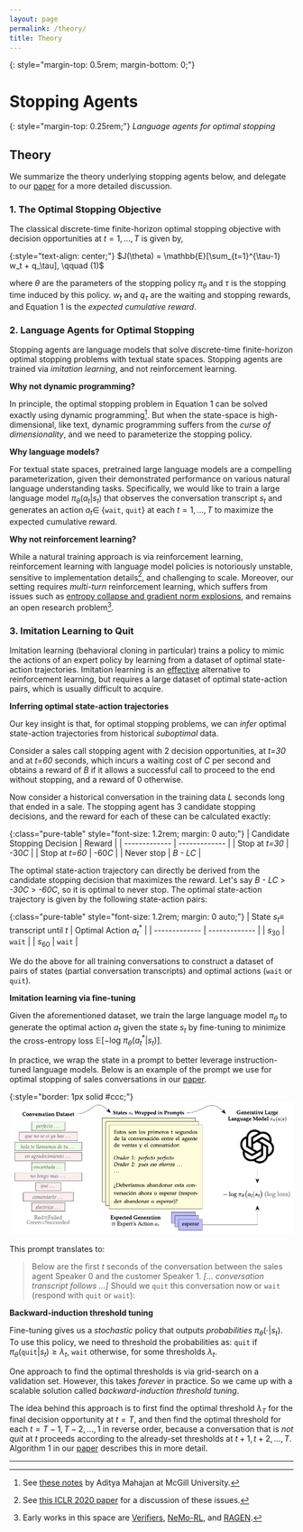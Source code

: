 ```yaml
---
layout: page
permalink: /theory/
title: Theory
---
```


{: style="margin-top: 0.5rem; margin-bottom: 0;"}
# Stopping Agents

{: style="margin-top: 0.25rem;"}
*Language agents for optimal stopping*

## Theory

We summarize the theory underlying stopping agents below,
and delegate to our [paper](#) for a more detailed discussion.

### 1. The Optimal Stopping Objective

The classical discrete-time finite-horizon optimal stopping objective with decision
opportunities at $t=1,\dots,T$ is given by,

{:style="text-align: center;"}
$J(\theta) = \mathbb{E}[\sum_{t=1}^{\tau-1} w_t + q_\tau], \qquad (1)$

where $\theta$ are the parameters of the stopping policy 
$\pi_\theta$ and $\tau$ is the stopping 
time induced by this policy. $w_t$ and $q_\tau$ are the waiting
and stopping rewards, and Equation 1 is the
*expected cumulative reward*.

### 2. Language Agents for Optimal Stopping

Stopping agents are language models that solve discrete-time
finite-horizon optimal stopping problems with textual state spaces.
Stopping agents are trained via *imitation learning*, and not
reinforcement learning.

**Why not dynamic programming?**

In principle, the optimal stopping problem in Equation 1 can be
solved exactly using dynamic programming[^1]. But when the state-space is
high-dimensional, like text, dynamic programming suffers from the
*curse of dimensionality*, and we need to parameterize the stopping
policy.

**Why language models?**

For textual state spaces, pretrained large language models are a
compelling parameterization, given their demonstrated performance
on various natural language understanding tasks. Specifically,
we would like to train a large language model $\pi_\theta(a_t|s_t)$
that observes the conversation transcript $s_t$ and generates an
action $a_t \in$ {`wait`, `quit`} at each $t=1,\dots,T$ to maximize
the expected cumulative reward. 

**Why not reinforcement learning?**

While a natural training approach is via reinforcement learning,
reinforcement learning with language model policies is notoriously
unstable, sensitive to implementation details[^2], and challenging to scale.
Moreover, our setting requires *multi-turn* reinforcement learning,
which suffers from issues such as [entropy collapse and gradient norm
explosions](https://simpletir.notion.site/report), and remains an open research
problem[^3].

### 3. Imitation Learning to Quit

Imitation learning (behavioral cloning in particular) trains a policy to
mimic the actions of an expert policy by learning from a dataset of optimal
state-action trajectories. Imitation learning is an [effective](https://neurips.cc/virtual/2024/poster/96376)
alternative to reinforcement learning, but requires a large dataset of
optimal state-action pairs, which is usually difficult to acquire. 

**Inferring optimal state-action trajectories**

Our key insight is that, for optimal stopping problems, we can *infer*
optimal state-action trajectories from historical *suboptimal* data. 

Consider a sales call stopping agent with 2 decision opportunities, at *t=30*
and at *t=60* seconds, which incurs a waiting cost of *C* per second and obtains 
a reward of *B* if it allows a successful call to proceed to the end without
stopping, and a reward of 0 otherwise.

Now consider a historical conversation in the training data *L* seconds long
that ended in a sale. The stopping agent has 3 candidate stopping decisions,
and the reward for each of these can be calculated exactly:

{:class="pure-table" style="font-size: 1.2rem; margin: 0 auto;"}
| Candidate Stopping Decision  | Reward |
| ------------- | ------------- |
| Stop at *t=30*  | -30*C*  |
| Stop at *t=60*  | -60*C*  |
| Never stop  | *B - LC*  |

The optimal state-action trajectory can directly be derived from the
candidate stopping decision that maximizes the reward. Let's say
*B - LC* > *-30C* > *-60C*, so it is optimal to never stop. The optimal
state-action trajectory is given by the following state-action pairs:

{:class="pure-table" style="font-size: 1.2rem; margin: 0 auto;"}
| State $s_t \equiv$ transcript until *t* | Optimal Action $a^*_t$ |
| ------------- | ------------- |
| $s_{30}$ | `wait`  |
| $s_{60}$  | `wait`  |

We do the above for all training conversations to construct a dataset
of pairs of states (partial conversation transcripts) and optimal actions (`wait` or `quit`). 

**Imitation learning via fine-tuning**

Given the aforementioned dataset, we train the large language model
$\pi_\theta$ to generate the optimal action $a_t$ given the state
$s_t$ by fine-tuning to minimize the cross-entropy loss
$\mathbb{E}[-\textrm{log}~\pi_\theta(a^*_t|s_t)]$. 

In practice, we wrap the state in a prompt to better leverage
instruction-tuned language models. Below is an example of the
prompt we use for optimal stopping of sales conversations in our
[paper](#).

{:style="border: 1px solid #ccc;"}
![Overview](/images/overview.jpeg)

This prompt translates to:
> Below are the first *t* seconds of the conversation between the sales agent Speaker 0 and the customer Speaker 1.
> *[... conversation transcript follows ...]*
> Should we `quit` this conversation now or `wait` (respond with `quit` or `wait`):  

**Backward-induction threshold tuning**

Fine-tuning gives us a *stochastic* policy that outputs *probabilities*
$\pi_\theta(\cdot|s_t)$. To use this policy, we need to threshold the probabilities
as: `quit` if $\pi_\theta($`quit`$|s_t) \geq \lambda_t$, `wait` otherwise, for some
thresholds $\lambda_t$.

One approach to find the optimal thresholds is via grid-search on a validation set.
However, this takes *forever* in practice. So we came up with a scalable solution
called *backward-induction threshold tuning*.

The idea behind this approach is to first find the optimal threshold $\lambda_T$
for the final decision opportunity at $t=T$, and then find the optimal threshold
for each $t=T-1, T-2, \dots, 1$ in reverse order, because a conversation that
is *not quit* at *t* proceeds according to the already-set thresholds at
$t+1, t+2, \dots, T$. Algorithm 1 in our [paper](#) describes this in more detail.

<hr/>

[^1]: See [these notes](https://adityam.github.io/stochastic-control/mdps/optimal-stopping.html) by Aditya Mahajan at McGill University.
[^2]: See [this ICLR 2020 paper](https://openreview.net/forum?id=r1etN1rtPB) for a discussion of these issues.
[^3]: Early works in this space are [Verifiers](https://github.com/willccbb/verifiers), [NeMo-RL](https://github.com/NVIDIA-NeMo/RL), and [RAGEN](https://github.com/RAGEN-AI/RAGEN).
